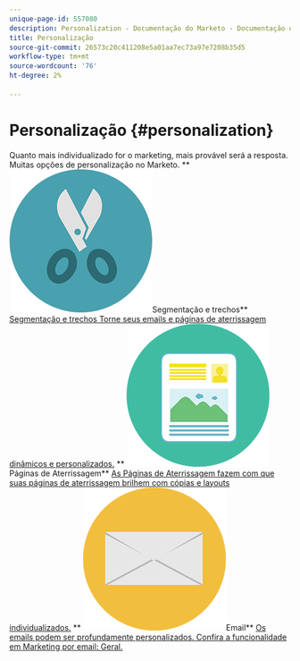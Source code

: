 ```yaml
---
unique-page-id: 557080
description: Personalization - Documentação do Marketo - Documentação do produto
title: Personalização
source-git-commit: 26573c20c411208e5a01aa7ec73a97e7208b35d5
workflow-type: tm+mt
source-wordcount: '76'
ht-degree: 2%

---
```



# Personalização {#personalization}

Quanto mais individualizado for o marketing, mais provável será a resposta. Muitas opções de personalização no Marketo.
** ![Segmentação e trechos](assets/graphic-design-tools-18.png)Segmentação e trechos** [Segmentação e trechos Torne seus emails e páginas de aterrissagem dinâmicos e personalizados.](https://docs.marketo.com/display/DOCS/Segmentation+and+Snippets)     ** ![Páginas de Aterrissagem](assets/office-artboard-80.png)Páginas de Aterrissagem** [As Páginas de Aterrissagem fazem com que suas páginas de aterrissagem brilhem com cópias e layouts individualizados.](https://docs.marketo.com/display/DOCS/Personalizing+Landing+Pages)     ** ![Email](assets/office-27-1.png)Email** [Os emails podem ser profundamente personalizados. Confira a funcionalidade em Marketing por email: Geral.](https://docs.marketo.com/display/DOCS/General)
